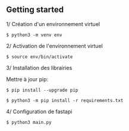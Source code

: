 ## Getting started

1/ Création d'un environnement virtuel

```shell
$ python3 -m venv env
```

2/ Activation de l'environnement virtuel

```shell
$ source env/bin/activate
```

3/ Installation des librairies

Mettre à jour pip:

```shell
$ pip install --upgrade pip
```

```shell
$ python3 -m pip install -r requirements.txt
```

4/ Configuration de fastapi

<!-- ```shell
$ uvicorn main:app --port 8000  --reload
``` -->

```shell
$ python3 main.py
```
